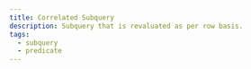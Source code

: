 ```yaml
---
title: Correlated Subquery
description: Subquery that is revaluated as per row basis.
tags:
  - subquery
  - predicate
---
```



